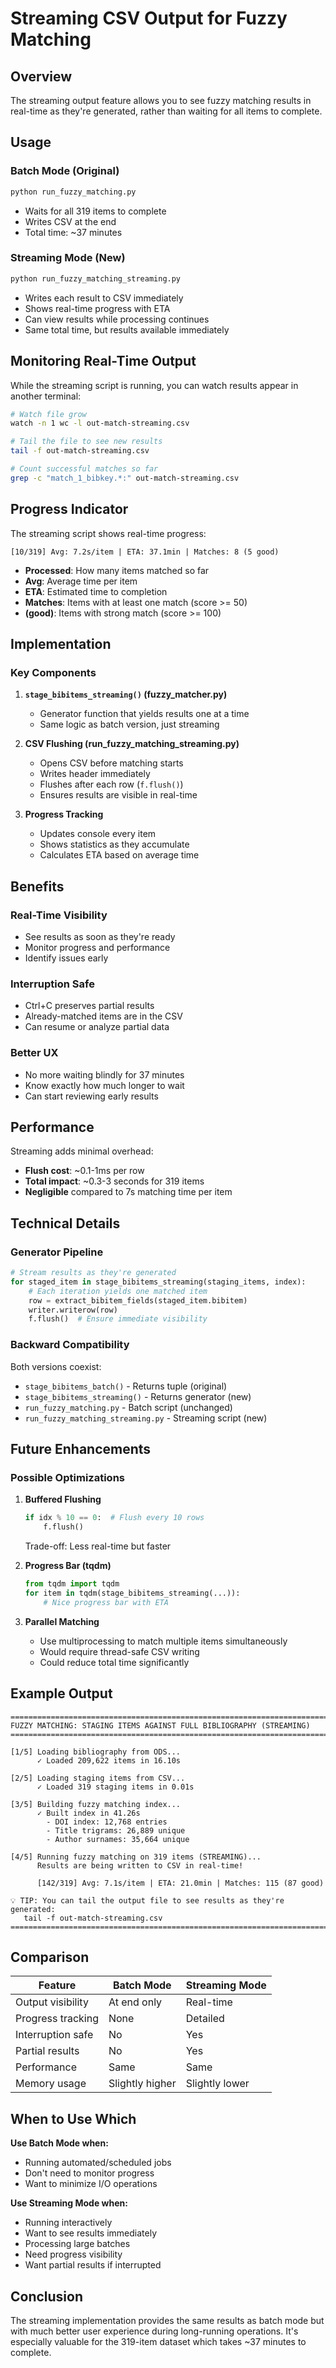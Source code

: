 # Streaming CSV Output for Fuzzy Matching

## Overview

The streaming output feature allows you to see fuzzy matching results in real-time as they're generated, rather than waiting for all items to complete.

## Usage

### Batch Mode (Original)
```bash
python run_fuzzy_matching.py
```
- Waits for all 319 items to complete
- Writes CSV at the end
- Total time: ~37 minutes

### Streaming Mode (New)
```bash
python run_fuzzy_matching_streaming.py
```
- Writes each result to CSV immediately
- Shows real-time progress with ETA
- Can view results while processing continues
- Same total time, but results available immediately

## Monitoring Real-Time Output

While the streaming script is running, you can watch results appear in another terminal:

```bash
# Watch file grow
watch -n 1 wc -l out-match-streaming.csv

# Tail the file to see new results
tail -f out-match-streaming.csv

# Count successful matches so far
grep -c "match_1_bibkey.*:" out-match-streaming.csv
```

## Progress Indicator

The streaming script shows real-time progress:

```
[10/319] Avg: 7.2s/item | ETA: 37.1min | Matches: 8 (5 good)
```

- **Processed**: How many items matched so far
- **Avg**: Average time per item
- **ETA**: Estimated time to completion
- **Matches**: Items with at least one match (score >= 50)
- **(good)**: Items with strong match (score >= 100)

## Implementation

### Key Components

1. **`stage_bibitems_streaming()` (fuzzy_matcher.py)**
   - Generator function that yields results one at a time
   - Same logic as batch version, just streaming

2. **CSV Flushing (run_fuzzy_matching_streaming.py)**
   - Opens CSV before matching starts
   - Writes header immediately
   - Flushes after each row (`f.flush()`)
   - Ensures results are visible in real-time

3. **Progress Tracking**
   - Updates console every item
   - Shows statistics as they accumulate
   - Calculates ETA based on average time

## Benefits

### Real-Time Visibility
- See results as soon as they're ready
- Monitor progress and performance
- Identify issues early

### Interruption Safe
- Ctrl+C preserves partial results
- Already-matched items are in the CSV
- Can resume or analyze partial data

### Better UX
- No more waiting blindly for 37 minutes
- Know exactly how much longer to wait
- Can start reviewing early results

## Performance

Streaming adds minimal overhead:
- **Flush cost**: ~0.1-1ms per row
- **Total impact**: ~0.3-3 seconds for 319 items
- **Negligible** compared to 7s matching time per item

## Technical Details

### Generator Pipeline

```python
# Stream results as they're generated
for staged_item in stage_bibitems_streaming(staging_items, index):
    # Each iteration yields one matched item
    row = extract_bibitem_fields(staged_item.bibitem)
    writer.writerow(row)
    f.flush()  # Ensure immediate visibility
```

### Backward Compatibility

Both versions coexist:
- `stage_bibitems_batch()` - Returns tuple (original)
- `stage_bibitems_streaming()` - Returns generator (new)
- `run_fuzzy_matching.py` - Batch script (unchanged)
- `run_fuzzy_matching_streaming.py` - Streaming script (new)

## Future Enhancements

### Possible Optimizations

1. **Buffered Flushing**
   ```python
   if idx % 10 == 0:  # Flush every 10 rows
       f.flush()
   ```
   Trade-off: Less real-time but faster

2. **Progress Bar (tqdm)**
   ```python
   from tqdm import tqdm
   for item in tqdm(stage_bibitems_streaming(...)):
       # Nice progress bar with ETA
   ```

3. **Parallel Matching**
   - Use multiprocessing to match multiple items simultaneously
   - Would require thread-safe CSV writing
   - Could reduce total time significantly

## Example Output

```
================================================================================
FUZZY MATCHING: STAGING ITEMS AGAINST FULL BIBLIOGRAPHY (STREAMING)
================================================================================

[1/5] Loading bibliography from ODS...
      ✓ Loaded 209,622 items in 16.10s

[2/5] Loading staging items from CSV...
      ✓ Loaded 319 staging items in 0.01s

[3/5] Building fuzzy matching index...
      ✓ Built index in 41.26s
        - DOI index: 12,768 entries
        - Title trigrams: 26,889 unique
        - Author surnames: 35,664 unique

[4/5] Running fuzzy matching on 319 items (STREAMING)...
      Results are being written to CSV in real-time!

      [142/319] Avg: 7.1s/item | ETA: 21.0min | Matches: 115 (87 good)

💡 TIP: You can tail the output file to see results as they're generated:
   tail -f out-match-streaming.csv
================================================================================
```

## Comparison

| Feature | Batch Mode | Streaming Mode |
|---------|------------|----------------|
| Output visibility | At end only | Real-time |
| Progress tracking | None | Detailed |
| Interruption safe | No | Yes |
| Partial results | No | Yes |
| Performance | Same | Same |
| Memory usage | Slightly higher | Slightly lower |

## When to Use Which

**Use Batch Mode when:**
- Running automated/scheduled jobs
- Don't need to monitor progress
- Want to minimize I/O operations

**Use Streaming Mode when:**
- Running interactively
- Want to see results immediately
- Processing large batches
- Need progress visibility
- Want partial results if interrupted

## Conclusion

The streaming implementation provides the same results as batch mode but with much better user experience during long-running operations. It's especially valuable for the 319-item dataset which takes ~37 minutes to complete.
